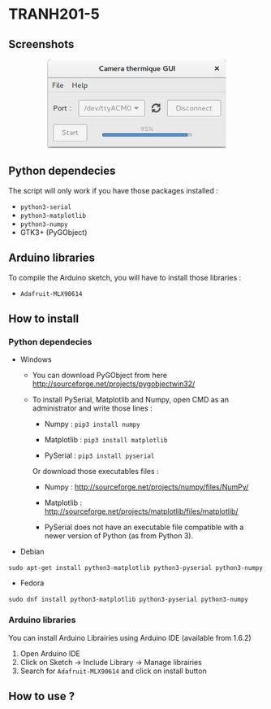 # TRANH201-5

## Screenshots
<p align="center">
  <img src="Screenshots/gui_working.png" />
</p>


## Python dependecies
The script will only work if you have those packages installed :
 - `python3-serial`
 - `python3-matplotlib`
 - `python3-numpy`
 - GTK3+ (PyGObject)
 

## Arduino libraries
To compile the Arduino sketch, you will have to install those libraries :
 - `Adafruit-MLX90614` 


## How to install 

### Python dependecies
  - Windows
    * You can download PyGObject from here http://sourceforge.net/projects/pygobjectwin32/
    * To install PySerial, Matplotlib and Numpy, open CMD as an administrator and write those lines :
    
      * Numpy : `pip3 install numpy`
      
      * Matplotlib : `pip3 install matplotlib` 
      
      * PySerial : `pip3 install pyserial`
     
      Or download those executables files : 
  
        * Numpy : http://sourceforge.net/projects/numpy/files/NumPy/
  
        * Matplotlib : http://sourceforge.net/projects/matplotlib/files/matplotlib/ 
  
        * PySerial does not have an executable file compatible with a newer version of Python (as from Python 3).
  - Debian
  
   `sudo apt-get install python3-matplotlib python3-pyserial python3-numpy`
  
  - Fedora 
  
   `sudo dnf install python3-matplotlib python3-pyserial python3-numpy`
   
   
### Arduino libraries 
  You can install Arduino Librairies using Arduino IDE (available from 1.6.2)
  1. Open Arduino IDE
  2. Click on Sketch -> Include Library -> Manage librairies
  3. Search for `Adafruit-MLX90614` and click on install button
## How to use ?
